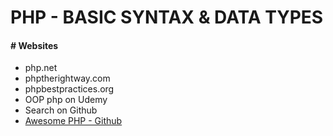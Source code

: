 # PHP - BASIC SYNTAX & DATA TYPES

#### # Websites

- php.net
- phptherightway.com
- phpbestpractices.org
- OOP php on Udemy
- Search on Github
- [Awesome PHP - Github](https://github.com/ziadoz/awesome-php)











